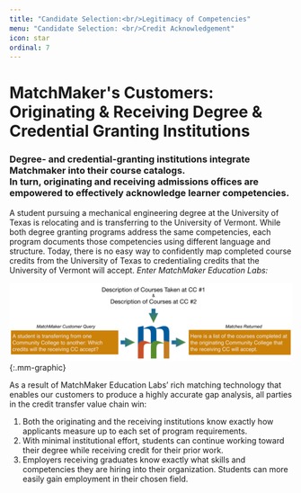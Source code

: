 ```yaml
---
title: "Candidate Selection:<br/>Legitimacy of Competencies"
menu: "Candidate Selection: <br/>Credit Acknowledgement"
icon: star
ordinal: 7
---
```

# MatchMaker's Customers:<br/>Originating & Receiving Degree & Credential Granting Institutions

### Degree- and credential-granting institutions integrate Matchmaker into their course catalogs.<br/> In turn, originating and receiving admissions offices are empowered to effectively acknowledge learner competencies.  

A student pursuing a mechanical engineering degree at the University of Texas is relocating and is transferring to the University of Vermont. While both degree granting programs address the same competencies, each program documents those competencies using different language and structure. Today, there is no easy way to confidently map completed course credits from the University of Texas to credentialing credits that the University of Vermont will accept. *Enter MatchMaker Education Labs:*

![MatchMaker University Transfer Diagram](/mmassets/Action-Transfer.svg){:.mm-graphic}

As a result of MatchMaker Education Labs’ rich matching technology that enables our customers to produce a highly accurate gap analysis, all parties in the credit transfer value chain win:

1. Both the originating and the receiving institutions know exactly how applicants measure up to each set of program requirements.
2. With minimal institutional effort, students can continue working toward their degree while receiving credit for their prior work.
3. Employers receiving graduates know exactly what skills and competencies they are hiring into their organization. Students can more easily gain employment in their chosen field.


